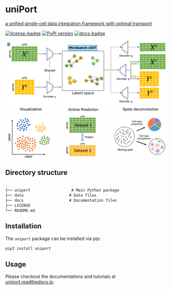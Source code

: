 # uniPort
[a unified single-cell data integration framework with optimal transport](https://www.biorxiv.org/content/10.1101/2022.02.14.480323v1)


[![license-badge](https://img.shields.io/badge/License-MIT-yellow.svg)](https://opensource.org/licenses/MIT)
[![PyPI version](https://badge.fury.io/py/uniport.svg)](https://badge.fury.io/py/POT)
[![docs-badge](https://readthedocs.org/projects/uniport/badge/?version=latest)](https://uniport.readthedocs.io/en/latest/?badge=latest)

![Overview](docs/_static/net.svg)
![Downstream analysis](docs/_static/downstream.svg)


## Directory structure

```
.
├── uniport                  # Main Python package
├── data                    # Data files
├── docs                    # Documentation files
├── LICENSE
└── README.md
```

## Installation

The `uniport` package can be installed via pip:

```sh
pip3 install uniport
```

## Usage

Please checkout the documentations and tutorials at
[uniport.readthedocs.io](https://uniport.readthedocs.io).

